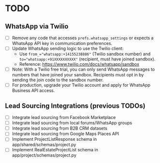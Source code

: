 # TODO

## WhatsApp via Twilio
- [ ] Remove any code that accesses `prefs.whatsapp_settings` or expects a WhatsApp API key in communication preferences.
- [ ] Update WhatsApp sending logic to use the Twilio client:
  - Use `from_="whatsapp:+14155238886"` (Twilio sandbox number) and `to="whatsapp:+91XXXXXXXXXX"` (recipient, must have joined sandbox).
  - Reference: https://www.twilio.com/docs/whatsapp/sandbox
- [ ] Note: With a Twilio free trial, you can only send WhatsApp messages to numbers that have joined your sandbox. Recipients must opt in by sending the join code to the sandbox number.
- [ ] For production, upgrade your Twilio account and apply for WhatsApp Business API access.

## Lead Sourcing Integrations (previous TODOs)
- [ ] Integrate lead sourcing from Facebook Marketplace
- [ ] Integrate lead sourcing from local forums/WhatsApp groups
- [ ] Integrate lead sourcing from B2B CRM datasets
- [ ] Integrate lead sourcing from Google Maps Places API
- [ ] Implement ProjectListResponse schema in app/shared/schemas/project.py 
- [ ] Implement RealEstateProjectList schema in app/project/schemas/project.py 